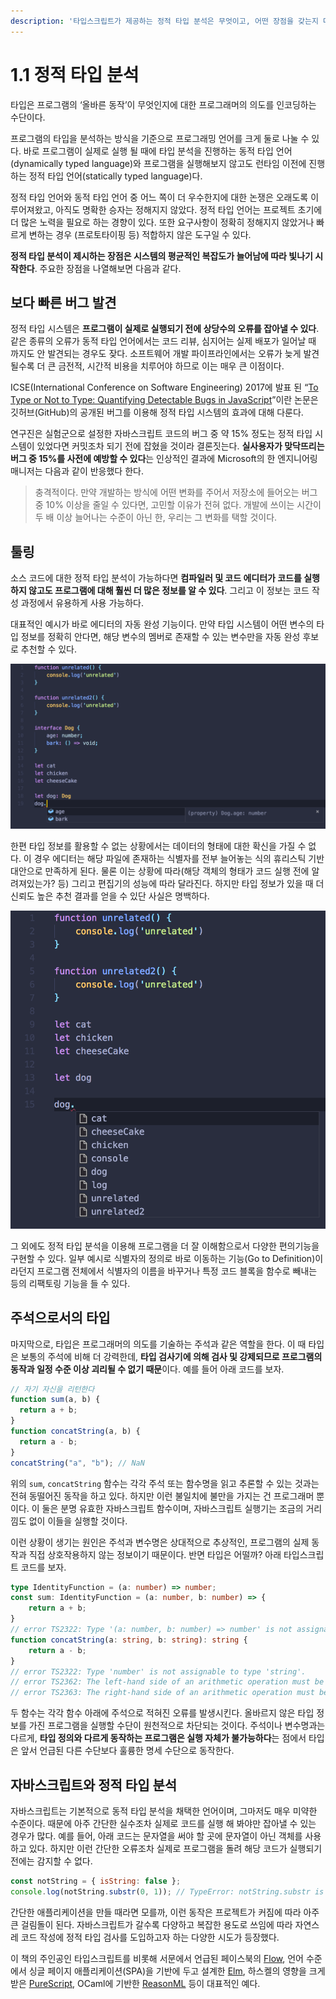 ```yaml
---
description: '타입스크립트가 제공하는 정적 타입 분석은 무엇이고, 어떤 장점을 갖는지 다룬다.'
---
```


# 1.1 정적 타입 분석

타입은 프로그램의 ‘올바른 동작’이 무엇인지에 대한 프로그래머의 의도를 인코딩하는 수단이다.

프로그램의 타입을 분석하는 방식을 기준으로 프로그래밍 언어를 크게 둘로 나눌 수 있다. 바로 프로그램이 실제로 실행 될 때에 타입 분석을 진행하는 동적 타입 언어\(dynamically typed language\)와 프로그램을 실행해보지 않고도 런타임 이전에 진행하는 정적 타입 언어\(statically typed language\)다.

정적 타입 언어와 동적 타입 언어 중 어느 쪽이 더 우수한지에 대한 논쟁은 오래도록 이루어져왔고, 아직도 명확한 승자는 정해지지 않았다. 정적 타입 언어는 프로젝트 초기에 더 많은 노력을 필요로 하는 경향이 있다. 또한 요구사항이 정확히 정해지지 않았거나 빠르게 변하는 경우 \(프로토타이핑 등\) 적합하지 않은 도구일 수 있다.

**정적 타입 분석이 제시하는 장점은 시스템의 평균적인 복잡도가 늘어남에 따라 빛나기 시작한다**. 주요한 장점을 나열해보면 다음과 같다.

## **보다 빠른 버그 발견**

정적 타입 시스템은 **프로그램이 실제로 실행되기 전에 상당수의 오류를 잡아낼 수 있다**. 같은 종류의 오류가 동적 타입 언어에서는 코드 리뷰, 심지어는 실제 배포가 일어날 때 까지도 안 발견되는 경우도 잦다. 소프트웨어 개발 파이프라인에서는 오류가 늦게 발견 될수록 더 큰 금전적, 시간적 비용을 치루어야 하므로 이는 매우 큰 이점이다.

ICSE\(International Conference on Software Engineering\) 2017에 발표 된 “[To Type or Not to Type: Quantifying Detectable Bugs in JavaScript](http://earlbarr.com/publications/typestudy.pdf)”이란 논문은 깃허브\(GitHub\)의 공개된 버그를 이용해 정적 타입 시스템의 효과에 대해 다룬다.

연구진은 실험군으로 설정한 자바스크립트 코드의 버그 중 약 15% 정도는 정적 타입 시스템이 있었다면 커밋조차 되기 전에 잡혔을 것이라 결론짓는다. **실사용자가 맞닥뜨리는 버그 중 15%를 사전에 예방할 수 있다**는 인상적인 결과에 Microsoft의 한 엔지니어링 매니저는 다음과 같이 반응했다 한다.

> 충격적이다. 만약 개발하는 방식에 어떤 변화를 주어서 저장소에 들어오는 버그중 10% 이상을 줄일 수 있다면, 고민할 이유가 전혀 없다. 개발에 쓰이는 시간이 두 배 이상 늘어나는 수준이 아닌 한, 우리는 그 변화를 택할 것이다.

## **툴링**

소스 코드에 대한 정적 타입 분석이 가능하다면 **컴파일러 및 코드 에디터가 코드를 실행하지 않고도 프로그램에 대해 훨씬 더 많은 정보를 알 수 있다**. 그리고 이 정보는 코드 작성 과정에서 유용하게 사용 가능하다.

대표적인 예시가 바로 에디터의 자동 완성 기능이다. 만약 타입 시스템이 어떤 변수의 타입 정보를 정확히 안다면, 해당 변수의 멤버로 존재할 수 있는 변수만을 자동 완성 후보로 추천할 수 있다.

![&#xD0C0;&#xC785;&#xC2A4;&#xD06C;&#xB9BD;&#xD2B8; &#xCF54;&#xB4DC;&#xC758; &#xC790;&#xB3D9;&#xC644;&#xC131;](../.gitbook/assets/autocomplete-ts.png)

한편 타입 정보를 활용할 수 없는 상황에서는 데이터의 형태에 대한 확신을 가질 수 없다. 이 경우 에디터는 해당 파일에 존재하는 식별자를 전부 늘어놓는 식의 휴리스틱 기반 대안으로 만족하게 된다. 물론 이는 상황에 따라\(해당 객체의 형태가 코드 실행 전에 알려져있는가? 등\) 그리고 편집기의 성능에 따라 달라진다. 하지만 타입 정보가 있을 때 더 신뢰도 높은 추천 결과를 얻을 수 있단 사실은 명백하다.

![&#xC790;&#xBC14;&#xC2A4;&#xD06C;&#xB9BD;&#xD2B8; &#xCF54;&#xB4DC;&#xC758; &#xC790;&#xB3D9;&#xC644;&#xC131;](../.gitbook/assets/autocomplete-js.png)

그 외에도 정적 타입 분석을 이용해 프로그램을 더 잘 이해함으로서 다양한 편의기능을 구현할 수 있다. 일부 예시로 식별자의 정의로 바로 이동하는 기능\(Go to Definition\)이라던지 프로그램 전체에서 식별자의 이름을 바꾸거나 특정 코드 블록을 함수로 빼내는 등의 리팩토링 기능을 들 수 있다.

## **주석으로서의 타입**

마지막으로, 타입은 프로그래머의 의도를 기술하는 주석과 같은 역할을 한다. 이 때 타입은 보통의 주석에 비해 더 강력한데, **타입 검사기에 의해 검사 및 강제되므로 프로그램의 동작과 일정 수준 이상 괴리될 수 없기 때문**이다. 예를 들어 아래 코드를 보자.

```javascript
// 자기 자신을 리턴한다
function sum(a, b) {
  return a + b;
}
function concatString(a, b) {
  return a - b;
}
concatString("a", "b"); // NaN
```

위의 `sum`, `concatString` 함수는 각각 주석 또는 함수명을 읽고 추론할 수 있는 것과는 전혀 동떨어진 동작을 하고 있다. 하지만 이런 불일치에 불만을 가지는 건 프로그래머 뿐이다. 이 둘은 분명 유효한 자바스크립트 함수이며, 자바스크립트 실행기는 조금의 거리낌도 없이 이들을 실행할 것이다.

이런 상황이 생기는 원인은 주석과 변수명은 상대적으로 추상적인, 프로그램의 실제 동작과 직접 상호작용하지 않는 정보이기 때문이다. 반면 타입은 어떨까? 아래 타입스크립트 코드를 보자.

```typescript
type IdentityFunction = (a: number) => number;
const sum: IdentityFunction = (a: number, b: number) => {
    return a + b;
}
// error TS2322: Type '(a: number, b: number) => number' is not assignable to type 'IdentityFunction'.
function concatString(a: string, b: string): string {
    return a - b;
}
// error TS2322: Type 'number' is not assignable to type 'string'.
// error TS2362: The left-hand side of an arithmetic operation must be of type 'any', 'number' or an enum type.
// error TS2363: The right-hand side of an arithmetic operation must be of type 'any', 'number' or an enum type.
```

두 함수는 각각 함수 아래에 주석으로 적혀진 오류를 발생시킨다. 올바르지 않은 타입 정보를 가진 프로그램을 실행할 수단이 원천적으로 차단되는 것이다. 주석이나 변수명과는 다르게, **타입 정의와 다르게 동작하는 프로그램은 실행 자체가 불가능하다**는 점에서 타입은 앞서 언급된 다른 수단보다 훌륭한 명세 수단으로 동작한다.

## **자바스크립트와 정적 타입 분석**

자바스크립트는 기본적으로 동적 타입 분석을 채택한 언어이며, 그마저도 매우 미약한 수준이다. 때문에 아주 간단한 실수조차 실제로 코드를 실행 해 봐야만 잡아낼 수 있는 경우가 많다. 예를 들어, 아래 코드는 문자열을 써야 할 곳에 문자열이 아닌 객체를 사용하고 있다. 하지만 이런 간단한 오류조차 실제로 프로그램을 돌려 해당 코드가 실행되기 전에는 감지할 수 없다.

```javascript
const notString = { isString: false };
console.log(notString.substr(0, 1)); // TypeError: notString.substr is not a function
```

간단한 애플리케이션을 만들 때라면 모를까, 이런 동작은 프로젝트가 커짐에 따라 아주 큰 걸림돌이 된다. 자바스크립트가 갈수록 다양하고 복잡한 용도로 쓰임에 따라 자연스레 코드 작성에 정적 타입 검사를 도입하고자 하는 다양한 시도가 등장했다.

이 책의 주인공인 타입스크립트를 비롯해 서문에서 언급된 페이스북의 [Flow](https://flow.org/), 언어 수준에서 싱글 페이지 애플리케이션\(SPA\)을 기반에 두고 설계한 [Elm](http://elm-lang.org/), 하스켈의 영향을 크게 받은 [PureScript](http://www.purescript.org/), OCaml에 기반한 [ReasonML](https://reasonml.github.io/) 등이 대표적인 예다.

